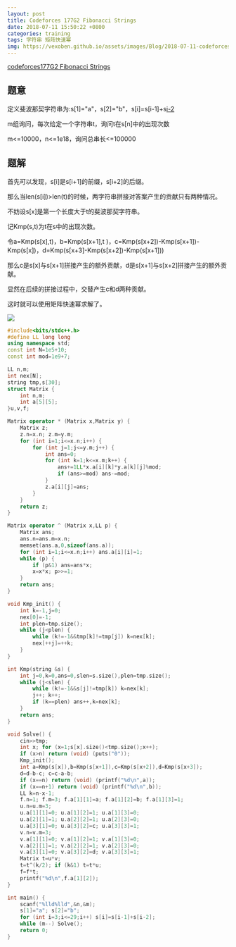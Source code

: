 ```yaml
---
layout: post
title: Codeforces 177G2 Fibonacci Strings
date: 2018-07-11 15:50:22 +0800
categories: training
tags: 字符串 矩阵快速幂
img: https://vexoben.github.io/assets/images/Blog/2018-07-11-codeforces-177g2-fibonacci-strings.JPG
---
```


[codeforces177G2 Fibonacci Strings][5]

## **题意**

定义斐波那契字符串为:s[1]="a"，s[2]="b"，s[i]=s[i-1]+s[i-2](i>=3)

m组询问，每次给定一个字符串t，询问t在s[n]中的出现次数

m<=10000，n<=1e18，询问总串长<=100000

## **题解**

首先可以发现，s[i]是s[i+1]的前缀，s[i+2]的后缀。

那么当len(s[i])>len(t)的时候，两字符串拼接对答案产生的贡献只有两种情况。

不妨设s[x]是第一个长度大于t的斐波那契字符串。

记Kmp(s,t)为t在s中的出现次数。

令a=Kmp(s[x],t)，b=Kmp(s[x+1],t )，c=Kmp(s[x+2])-Kmp(s[x+1])-Kmp(s[x])，d=Kmp(s[x+3]-Kmp(s[x+2])-Kmp(s[x+1]))

那么c是s[x]与s[x+1]拼接产生的额外贡献，d是s[x+1]与s[x+2]拼接产生的额外贡献。

显然在后续的拼接过程中，交替产生c和d两种贡献。

这时就可以使用矩阵快速幂求解了。

![][6]

```cpp
#include<bits/stdc++.h>
#define LL long long
using namespace std;
const int N=1e5+10;
const int mod=1e9+7;

LL n,m;
int nex[N];
string tmp,s[30];
struct Matrix {
	int n,m;
	int a[5][5];
}u,v,f;

Matrix operator * (Matrix x,Matrix y) {
	Matrix z;
	z.n=x.n; z.m=y.m;
	for (int i=1;i<=x.n;i++) {
		for (int j=1;j<=y.m;j++) {
			int ans=0;
			for (int k=1;k<=x.m;k++) {
				ans+=1LL*x.a[i][k]*y.a[k][j]%mod;
				if (ans>=mod) ans-=mod;
			}
			z.a[i][j]=ans;
		}
	}
	return z;
}

Matrix operator ^ (Matrix x,LL p) {
	Matrix ans;
	ans.n=ans.m=x.n;
	memset(ans.a,0,sizeof(ans.a));
	for (int i=1;i<=x.n;i++) ans.a[i][i]=1;
	while (p) {
		if (p&1) ans=ans*x;
		x=x*x; p>>=1;
	}
	return ans;
}

void Kmp_init() {
	int k=-1,j=0;
	nex[0]=-1;
	int plen=tmp.size();
	while (j<plen) {
		while (k!=-1&&tmp[k]!=tmp[j]) k=nex[k];
		nex[++j]=++k;
	}
}

int Kmp(string &s) {
	int j=0,k=0,ans=0,slen=s.size(),plen=tmp.size();
	while (j<slen) {
		while (k!=-1&&s[j]!=tmp[k]) k=nex[k];
		j++; k++;
		if (k==plen) ans++,k=nex[k];
	}
	return ans;
}

void Solve() {
	cin>>tmp;
	int x; for (x=1;s[x].size()<tmp.size();x++);
	if (x>n) return (void) (puts("0"));
	Kmp_init();
	int a=Kmp(s[x]),b=Kmp(s[x+1]),c=Kmp(s[x+2]),d=Kmp(s[x+3]);
	d=d-b-c; c=c-a-b; 
	if (x==n) return (void) (printf("%d\n",a));
	if (x==n+1) return (void) (printf("%d\n",b));
	LL k=n-x-1;
	f.n=1; f.m=3; f.a[1][1]=a; f.a[1][2]=b; f.a[1][3]=1;
	u.n=u.m=3;
	u.a[1][1]=0; u.a[1][2]=1; u.a[1][3]=0;
	u.a[2][1]=1; u.a[2][2]=1; u.a[2][3]=0;
	u.a[3][1]=0; u.a[3][2]=c; u.a[3][3]=1;
	v.n=v.m=3;
	v.a[1][1]=0; v.a[1][2]=1; v.a[1][3]=0;
	v.a[2][1]=1; v.a[2][2]=1; v.a[2][3]=0;
	v.a[3][1]=0; v.a[3][2]=d; v.a[3][3]=1;
	Matrix t=u*v;
	t=t^(k/2); if (k&1) t=t*u;
	f=f*t;
	printf("%d\n",f.a[1][2]);
}

int main() {
	scanf("%lld%lld",&n,&m);
	s[1]="a"; s[2]="b";
	for (int i=3;i<=29;i++) s[i]=s[i-1]+s[i-2];
	while (m--) Solve();
	return 0;
}
```

[5]:http://codeforces.com/contest/177/problem/G2
[6]:https://vexoben.github.io/assets/images/Blog/2018-07-11-codeforces-177g2-fibonacci-strings(2).JPG